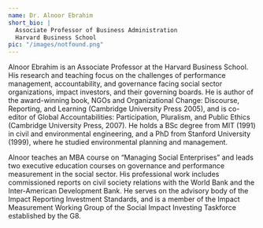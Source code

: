 ```yaml
---
name: Dr. Alnoor Ebrahim
short_bio: | 
  Associate Professor of Business Administration
  Harvard Business School
pic: "/images/notfound.png"
---
```

Alnoor Ebrahim is an Associate Professor at the Harvard Business School. His research and teaching focus on the challenges of performance management, accountability, and governance facing social sector organizations, impact investors, and their governing boards. He is author of the award-winning book, NGOs and Organizational Change: Discourse, Reporting, and Learning (Cambridge University Press 2005), and is co-editor of Global Accountabilities: Participation, Pluralism, and Public Ethics (Cambridge University Press, 2007). He holds a BSc degree from MIT (1991) in civil and environmental engineering, and a PhD from Stanford University (1999), where he studied environmental planning and management.

Alnoor teaches an MBA course on “Managing Social Enterprises” and leads two executive education courses on governance and performance measurement in the social sector. His professional work includes commissioned reports on civil society relations with the World Bank and the Inter-American Development Bank. He serves on the advisory body of the Impact Reporting Investment Standards, and is a member of the Impact Measurement Working Group of the Social Impact Investing Taskforce established by the G8.
